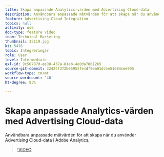 ```yaml
---
title: Skapa anpassade Analytics-värden med Advertising Cloud-data
description: Användbara anpassade mätvärden för att skapa när du använder Advertising Cloud-data i Adobe Analytics.
feature: Advertising Cloud Integration
topics: null
activity: use
doc-type: feature video
team: Technical Marketing
thumbnail: 35119.jpg
kt: 5476
topic: Integreringar
role: User
level: Intermediate
exl-id: 9c50787d-ee08-437a-81ab-4e0da7861269
source-git-commit: 32424f3f2b05952fe4df9ea91dcbe51684cee905
workflow-type: tm+mt
source-wordcount: '46'
ht-degree: 93%

---
```


# Skapa anpassade Analytics-värden med Advertising Cloud-data

Användbara anpassade mätvärden för att skapa när du använder Advertising Cloud-data i Adobe Analytics.

>[!VIDEO](https://video.tv.adobe.com/v/35119/?quality=12&learn=on)
